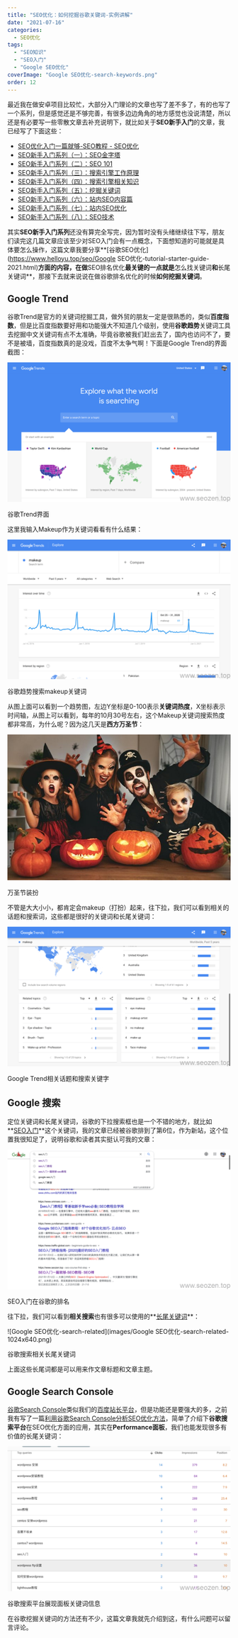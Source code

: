 ```yaml
---
title: "SEO优化：如何挖掘谷歌关键词-实例讲解"
date: "2021-07-16"
categories: 
  - SEO优化
tags: 
  - "SEO知识"
  - "SEO入门"
  - "Google SEO优化"
coverImage: "Google SEO优化-search-keywords.png"
order: 12
---
```


最近我在做安卓项目比较忙，大部分入门理论的文章也写了差不多了，有的也写了一个系列，但是感觉还是不够完善，有很多边边角角的地方感觉也没说清楚，所以还是有必要写一些零散文章去补充说明下，就比如关于**SEO新手入门**的文章，我已经写了下面这些：

- [SEO优化入门一篇就够-SEO教程 - SEO优化](https://www.helloyu.top/seo/seo-course-first-step.html)
- [SEO新手入门系列（一）：SEO金字塔](https://www.helloyu.top/seo/seo-tutorial-moz-serial-2021-outline.html)
- [SEO新手入门系列（二）：SEO 101](https://www.helloyu.top/seo/seo-tutorial-moz-serial-2021-seo101.html)
- [SEO新手入门系列（三）：搜索引擎工作原理](https://www.helloyu.top/seo/seo-tutorial-moz-serial-2021-search-engine-first.html)
- [SEO新手入门系列（四）：搜索引擎相关知识](https://www.helloyu.top/seo/seo-tutorial-moz-serial-2021-spider.html)
- [SEO新手入门系列（五）：挖掘关键词](https://www.helloyu.top/seo/seo-tutorial-moz-serial-2021-keyword-research.html)
- [SEO新手入门系列（六）：站内SEO内容篇](https://www.helloyu.top/seo/seo-tutorial-moz-serial-2021-on-page-content.html)
- [SEO新手入门系列（七）：站内SEO优化](https://www.helloyu.top/seo/seo-tutorial-moz-serial-2021-on-page.html)
- [SEO新手入门系列（八）：SEO技术](https://www.helloyu.top/seo/seo-tutorial-moz-serial-2021-technical-seo.html)

其实**SEO新手入门系列**还没有算完全写完，因为暂时没有头绪继续往下写，朋友们读完这几篇文章应该至少对SEO入门会有一点概念，下面想知道的可能就是具体要怎么操作，这篇文章我要分享**[谷歌SEO优化](https://www.helloyu.top/seo/Google SEO优化-tutorial-starter-guide-2021.html)**方面的内容，在做**SEO排名优化**最关键的一点就是**怎么找关键词**和**长尾关键词**，那接下去就来说说在做谷歌排名优化的时候**如何挖掘关键词**。

## Google Trend

谷歌Trend是官方的关键词挖掘工具，做外贸的朋友一定是很熟悉的，类似**百度指数**，但是比百度指数要好用和功能强大不知道几个级别，使用**谷歌趋势**关键词工具去挖掘中文关键词有点不太准确，毕竟谷歌被我们赶出去了，国内也访问不了，要不是被墙，百度指数真的是没戏，百度不太争气啊！下面是Google Trend的界面截图：

![Google-trend-dashboard](images/WX20210706-211206@2x-1024x640.png)

谷歌Trend界面

这里我输入Makeup作为关键词看看有什么结果：

![google-trend-makeup-term](images/google-trend-makeup-term-1024x640.png)

谷歌趋势搜索makeup关键词

从图上面可以看到一个趋势图，左边Y坐标是0-100表示**关键词热度**，X坐标表示时间轴，从图上可以看到，每年的10月30号左右，这个Makeup关键词搜索热度都非常高，为什么呢？因为这几天是**西方万圣节**：

![Halloween-makeup](images/Halloween-makeup.jpg)

万圣节装扮

不管是大大小小，都肯定会makeup（打扮）起来，往下拉，我们可以看到相关的话题和搜索词，这些都是很好的关键词和长尾关键词：

![google-trend-related-topics](images/google-trend-related-topics-1024x640.png)

Google Trend相关话题和搜索关键字

## Google 搜索

定位关键词和长尾关键词，谷歌的下拉搜索框也是一个不错的地方，就比如**[SEO入门](https://www.helloyu.top/seo/seo-course-first-step.html)**这个关键词，我的文章已经被谷歌排到了第6位，作为新站，这个位置我很知足了，说明谷歌和读者其实挺认可我的文章：

![Google-search-bar-keywords](images/Google-search-bar-keywords-1024x640.png)

SEO入门在谷歌的排名

往下拉，我们可以看到**相关搜索**也有很多可以使用的**[长尾关键词](https://www.helloyu.top/seo/long-tail-keywords.html)**：

![Google SEO优化-search-related](images/Google SEO优化-search-related-1024x640.png)

谷歌搜索相关长尾关键词

上面这些长尾词都是可以用来作文章标题和文章主题。

## Google Search Console

[谷歌Search Console](https://search.google.com/search-console?resource_id=sc-domain:seozen.top)类似我们的[百度站长平台](https://ziyuan.baidu.com)，但是功能还是要强大的多，之前我有写了一篇[利用谷歌Search Console分析SEO优化方法](https://www.helloyu.top/seo/google-search-console-seo.html)，简单了介绍下**谷歌搜索平台**在SEO优化方面的应用，其实在**Performance面板**，我们也能发现很多有价值的长尾关键词：

![Google-search-console-performance](images/Google-search-console-performance-1024x663.png)

谷歌搜索平台展现面板关键词信息

在谷歌挖掘关键词的方法还有不少，这篇文章我就先介绍到这，有什么问题可以留言评论。
